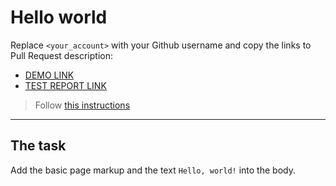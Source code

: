 # Hello world

Replace `<your_account>` with your Github username and copy the links to Pull Request description:

- [DEMO LINK](https://BodzianM.github.io/layout_hello-world/)
- [TEST REPORT LINK](https://BodzianM.github.io/layout_hello-world/report/html_report/)

> Follow [this instructions](https://mate-academy.github.io/layout_task-guideline/#how-to-solve-the-layout-tasks-on-github)

---

## The task

Add the basic page markup and the text `Hello, world!` into the body.

